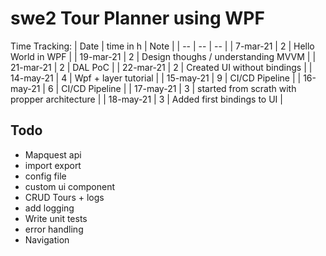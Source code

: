 # swe2 Tour Planner using WPF

Time Tracking:
| Date      | time in h | Note                                          |
| --        | --        | --                                            |
| 7-mar-21  | 2         | Hello World in WPF                            |
| 19-mar-21 | 2         | Design thoughs / understanding MVVM           |
| 21-mar-21 | 2         | DAL PoC                                       |
| 22-mar-21 | 2         | Created UI without bindings                   |
| 14-may-21 | 4         | Wpf + layer tutorial                          |
| 15-may-21 | 9         | CI/CD Pipeline                                |
| 16-may-21 | 6         | CI/CD Pipeline                                |
| 17-may-21 | 3         | started from scrath with propper architecture |
| 18-may-21 | 3         | Added first bindings to UI                    |


## Todo
* Mapquest api
* import export
* config file
* custom ui component
* CRUD Tours + logs
* add logging
* Write unit tests
* error handling
* Navigation
